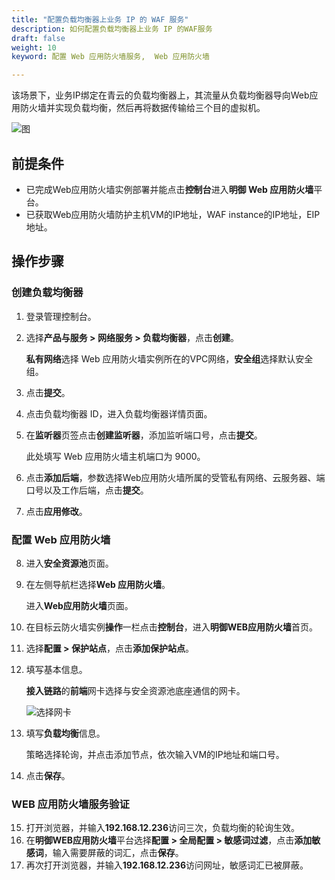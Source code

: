 ```yaml
---
title: "配置负载均衡器上业务 IP 的 WAF 服务"
description: 如何配置负载均衡器上业务 IP 的WAF服务
draft: false
weight: 10
keyword: 配置 Web 应用防火墙服务,  Web 应用防火墙

---
```


该场景下，业务IP绑定在青云的负载均衡器上，其流量从负载均衡器导向Web应用防火墙并实现负载均衡，然后再将数据传输给三个目的虚拟机。

![图](../../../_images/waf2.png) 

## 前提条件

* 已完成Web应用防火墙实例部署并能点击**控制台**进入**明御 Web 应用防火墙**平台。
* 已获取Web应用防火墙防护主机VM的IP地址，WAF instance的IP地址，EIP地址。

## 操作步骤

### 创建负载均衡器

1. 登录管理控制台。

2. 选择**产品与服务 > 网络服务 > 负载均衡器**，点击**创建**。

   **私有网络**选择 Web 应用防火墙实例所在的VPC网络，**安全组**选择默认安全组。

3. 点击**提交**。

4. 点击负载均衡器 ID，进入负载均衡器详情页面。

5. 在**监听器**页签点击**创建监听器**，添加监听端口号，点击**提交**。

   此处填写 Web 应用防火墙主机端口为 9000。

6. 点击**添加后端**，参数选择Web应用防火墙所属的受管私有网络、云服务器、端口号以及工作后端，点击**提交**。

7. 点击**应用修改**。

### 配置 Web 应用防火墙

8. 进入**安全资源池**页面。

9. 在左侧导航栏选择**Web 应用防火墙**。

   进入**Web应用防火墙**页面。

10. 在目标云防火墙实例**操作**一栏点击**控制台**，进入**明御WEB应用防火墙**首页。

11. 选择**配置 > 保护站点**，点击**添加保护站点**。

12. 填写基本信息。

    **接入链路**的**前端**网卡选择与安全资源池底座通信的网卡。

    ![选择网卡](../../../_images/waf3.png)

13. 填写**负载均衡**信息。

    策略选择轮询，并点击添加节点，依次输入VM的IP地址和端口号。

14. 点击**保存**。

### WEB 应用防火墙服务验证

15. 打开浏览器，并输入**192.168.12.236**访问三次，负载均衡的轮询生效。
16. 在**明御WEB应用防火墙**平台选择**配置 > 全局配置 > 敏感词过滤**，点击**添加敏感词**，输入需要屏蔽的词汇，点击**保存**。
17. 再次打开浏览器，并输入**192.168.12.236**访问网址，敏感词汇已被屏蔽。